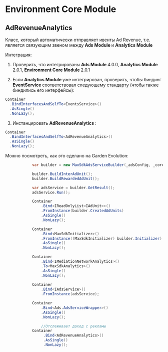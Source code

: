 # Environment Core Module

## AdRevenueAnalytics

Класс, который автоматически отправляет ивенты Ad Revenue, т.е. является связующим звеном между <b> Ads Module </b> и <b> Analytics Module </b>

Интеграция: 
1. Проверить, что интегрированы <b> Ads Module </b> 4.0.0, <b> Analytics Module </b> 2.0.1, <b> Environment Core Module </b> 2.0.1

2. Если <b> Analytics Module </b> уже интегрирован, проверить, чтобы биндинг <b> EventService </b> соответствовал следующему стандарту (чтобы также биндились его интерфейсы):
```c#
Container
  .BindInterfacesAndSelfTo<EventsService>()
  .AsSingle()
  .NonLazy();
```

3. Инстанцировать <b> AdRevenueAnalytics </b>:
```c#
Container
  .BindInterfacesAndSelfTo<AdRevenueAnalytics>()
  .AsSingle()
  .NonLazy();
```

Можно посмотреть, как это сделано на Garden Evolution:

```c#
            var builder = new MaxSdkAdsServiceBuilder(_adsConfig, _coroutineRunner);

            builder.BuildInterAdUnit();
            builder.BuildRewardedAdUnit();

            var adsService = builder.GetResult();
            adsService.Run();

            Container
                .Bind<IReadOnlyList<IAdUnit>>()
                .FromInstance(builder.CreatedAdUnits)
                .AsSingle()
                .NonLazy();

            Container
                .Bind<MaxSdkInitializer>()
                .FromInstance((MaxSdkInitializer) builder.Initializer)
                .AsSingle()
                .NonLazy();

            Container
                .Bind<IMediationNetworkAnalytics>()
                .To<MaxSdkAnalytics>()
                .AsSingle()
                .NonLazy();
            
            Container
                .Bind<IAdsService>()
                .FromInstance(adsService);

            Container
                .Bind<Ads.AdsServiceWrapper>()
                .AsSingle()
                .NonLazy();

                //Отслеживает доход с рекламы
            Container
                 .Bind<AdRevenueAnalytics>()
                 .AsSingle()
                 .NonLazy();

```
